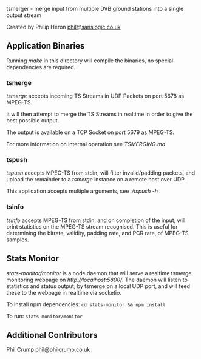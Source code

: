 tsmerger - merge input from multiple DVB ground stations into a single output stream

Created by Philip Heron <phil@sanslogic.co.uk>

## Application Binaries

Running *make* in this directory will compile the binaries, no special dependencies are required.

### tsmerge

*tsmerge* accepts incoming TS Streams in UDP Packets on port 5678 as MPEG-TS.

It will then attempt to merge the TS Streams in realtime in order to give the best possible output.

The output is available on a TCP Socket on port 5679 as MPEG-TS.

For more information on internal operation see *TSMERGING.md*

### tspush

*tspush* accepts MPEG-TS from stdin, will filter invalid/padding packets, and upload the remainder to a *tsmerge* instance on a remote host over UDP.

This application accepts multiple arguments, see *./tspush -h*

### tsinfo

*tsinfo* accepts MPEG-TS from stdin, and on completion of the input, will print statistics on the MPEG-TS stream recognised. This is useful for determining the bitrate, validity, padding rate, and PCR rate, of MPEG-TS samples.

## Stats Monitor

*stats-monitor/monitor* is a node daemon that will serve a realtime tsmerge monitoring webpage on *http://localhost:5800/*. The daemon will listen to statistics and status output, by tsmerge on a local UDP port, and will feed these to the webpage in realtime via socketio.

To install npm dependencies: `cd stats-monitor && npm install`

To run: `stats-monitor/monitor`

## Additional Contributors

Phil Crump <phil@philcrump.co.uk>
